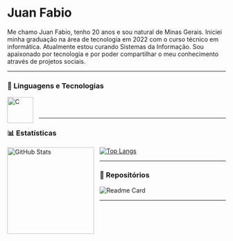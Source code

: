 # Juan Fabio

Me chamo Juan Fabio, tenho 20 anos e sou natural de Minas Gerais. Iniciei minha graduação na área de tecnologia em 2022 com o curso técnico em informática. Atualmente estou curando Sistemas da Informação. Sou apaixonado por tecnologia e por poder compartilhar o meu conhecimento através de projetos sociais. 

---

### 🤖 Linguagens e Tecnologias

<img 
    align="left" 
    alt="C"
    title="C" 
    width="60px" 
    style="padding-right: 10px;" 
    src="https://img.icons8.com/color/240/c-programming.png" alt="c-programming"
/>

<br/>
<br/>

---

### 📊 Estatísticas

<p align="left">
  <img 
        align="left" 
        alt="GitHub Stats" 
        height="200" 
        style="padding-right: 10px;" 
        src="https://github-readme-stats.vercel.app/api?username=JuanFab&show_icons=true&theme=transparent" 
  />

[![Top Langs](https://github-readme-stats.vercel.app/api/top-langs/?username=JuanFab&layout=donut&theme=transparent)](https://github.com/anuraghazra/github-readme-stats)

---

### 🔗 Repositórios

![Readme Card](https://github-readme-stats.vercel.app/api/pin/?username=JuanFab&repo=ProgramacaoEmC&theme=dark)

---

